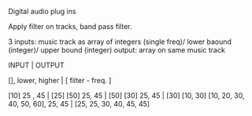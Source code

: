 Digital audio plug ins



Apply filter on tracks, band pass filter.

3 inputs: music track as array of integers (single freq)/  lower baound  (integer)/ upper bound (integer)
output: array on same music track 

INPUT   |  OUTPUT

[], lower,  higher                  | [ filter - freq. ] 

[10] 25 , 45                        | [25]
[50] 25, 45                         | [50]
[30] 25, 45                         | [30]
[10, 30]
[10, 20, 30, 40, 50, 60], 25, 45    |  [25, 25, 30, 40, 45, 45]


